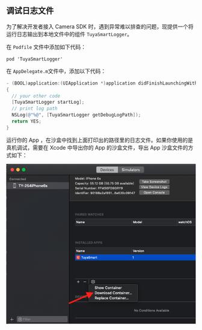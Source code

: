 ## 调试日志文件

为了解决开发者接入 Camera SDK 时，遇到异常难以排查的问题，现提供一个将运行日志输出到本地文件中的组件 ```TuyaSmartLogger```。

在 `Podfile` 文件中添加如下代码：

```
pod 'TuyaSmartLogger'
```

在 ```AppDelegate.m```文件中，添加以下代码：

```objective-c
- (BOOL)application:(UIApplication *)application didFinishLaunchingWithOptions:(NSDictionary *)launchOptions
{
  // your other code
  [TuyaSmartLogger startLog];
  // print log path
  NSLog(@"%@", [TuyaSmartLogger getDebugLogPath]);
  return YES;
}
```

运行你的 App ，在沙盒中找到上面打印出的路径里的日志文件。如果你使用的是真机调试，需要在 Xcode 中导出你的 App 的沙盒文件，导出 App 沙盒文件的方式如下：

![download_container](./images/download_container.png)

